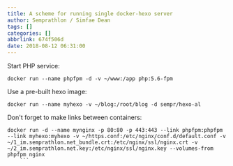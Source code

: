 ```yaml
---
title: A scheme for running single docker-hexo server
author: Semprathlon / Simfae Dean
tags: []
categories: []
abbrlink: 674f506d
date: 2018-08-12 06:31:00
---
```

Start PHP service:
```
docker run --name phpfpm -d -v ~/www:/app php:5.6-fpm
```
Use a pre-built hexo image:
```
docker run --name myhexo -v ~/blog:/root/blog -d sempr/hexo-al
```
Don't forget to make links between containers:
```
docker run -d --name mynginx -p 80:80 -p 443:443 --link phpfpm:phpfpm --link myhexo:myhexo -v ~/https.conf:/etc/nginx/conf.d/default.conf -v ~/1_im.semprathlon.net_bundle.crt:/etc/nginx/ssl/nginx.crt -v ~/2_im.semprathlon.net.key:/etc/nginx/ssl/nginx.key --volumes-from phpfpm nginx
    ```